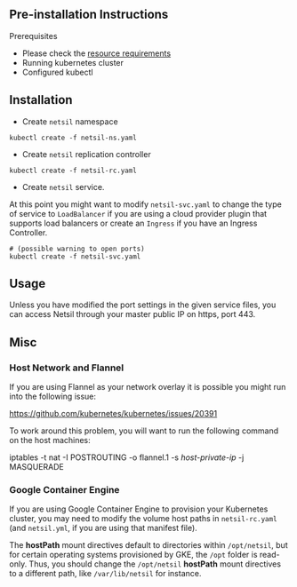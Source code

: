 ## Pre-installation Instructions
Prerequisites
* Please check the [resource requirements](https://github.com/netsil/manifests#prerequisites)
* Running kubernetes cluster
* Configured kubectl

## Installation
* Create ```netsil``` namespace
```
kubectl create -f netsil-ns.yaml 
```

* Create ```netsil``` replication controller
```
kubectl create -f netsil-rc.yaml 
```

* Create ```netsil``` service.
    
At this point you might want to modify ```netsil-svc.yaml``` to change the type of service to ```LoadBalancer``` if you are using a cloud provider plugin that supports load balancers or create an ```Ingress``` if you have an Ingress Controller.

```
# (possible warning to open ports)
kubectl create -f netsil-svc.yaml 
```

## Usage
Unless you have modified the port settings in the given service files, you can access Netsil through your master public IP on https, port 443. 

## Misc
### Host Network and Flannel
If you are using Flannel as your network overlay it is possible you might run into the following issue: 

https://github.com/kubernetes/kubernetes/issues/20391

To work around this problem, you will want to run the following command on the host machines: 


iptables -t nat -I POSTROUTING -o flannel.1 -s *host-private-ip* -j MASQUERADE


### Google Container Engine
If you are using Google Container Engine to provision your Kubernetes cluster, you may need to modify the volume host paths in `netsil-rc.yaml` (and `netsil.yml`, if you are using that manifest file).

The **hostPath** mount directives default to directories within `/opt/netsil`, but for certain operating systems provisioned by GKE, the `/opt` folder is read-only. Thus, you should change the `/opt/netsil` **hostPath** mount directives to a different path, like `/var/lib/netsil` for instance.

